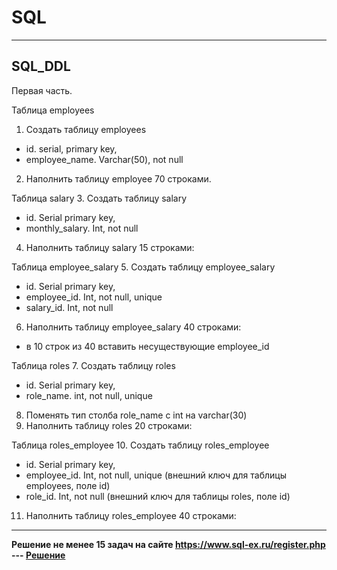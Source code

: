 # SQL
____________________________________________________________________________________________________________________________________________
## SQL_DDL
Первая часть.

Таблица employees
1. Создать таблицу employees
- id. serial,  primary key,
- employee_name. Varchar(50), not null
2. Наполнить таблицу employee 70 строками.

Таблица salary
3. Создать таблицу salary
- id. Serial  primary key,
- monthly_salary. Int, not null
4. Наполнить таблицу salary 15 строками:

Таблица employee_salary
5. Создать таблицу employee_salary
- id. Serial  primary key,
- employee_id. Int, not null, unique
- salary_id. Int, not null
6. Наполнить таблицу employee_salary 40 строками:
- в 10 строк из 40 вставить несуществующие employee_id

Таблица roles
7. Создать таблицу roles
- id. Serial  primary key,
- role_name. int, not null, unique
8. Поменять тип столба role_name с int на varchar(30)
9. Наполнить таблицу roles 20 строками:

Таблица roles_employee
10. Создать таблицу roles_employee
- id. Serial  primary key,
- employee_id. Int, not null, unique (внешний ключ для таблицы employees, поле id)
- role_id. Int, not null (внешний ключ для таблицы roles, поле id)
11. Наполнить таблицу roles_employee 40 строками:

____________________________________________________________________________________________________________________________________________
 **Решение не менее 15 задач на сайте https://www.sql-ex.ru/register.php --- [Решение](https://github.com/VladimirTz/SQL/blob/main/sql-ex)**
